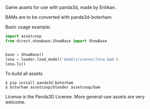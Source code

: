 Game assets for use with panda3d, made by Entikan.

BAMs are to be converted with panda3d-boterham.

Basic usage example:
```python
import assetcoop
from direct.showbase.ShowBase import ShowBase


base = ShowBase()
lona = loader.load_model('models/scenes/lona.bam')
lona.ls()
```

To build all assets.
```
$ pip install panda3d-boterham
$ boterham assetcoop/blender assetcoop/bam
```

License is the Panda3D License.
More general-use assets are very welcome. 